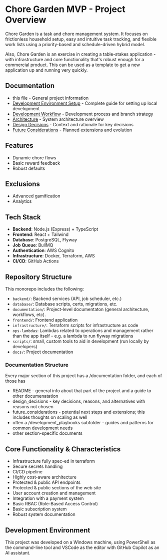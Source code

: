 # Chore Garden MVP - Project Overview

Chore Garden is a task and chore management system. It focuses on frictionless household setup, easy and intuitive task tracking, and flexible work lists using a priority-based and schedule-driven hybrid model.

Also, Chore Garden is an exercise in creating a table-stakes application - with infrastructure and core functionality that's robust enough for a commercial product. This can be used as a template to get a new application up and running very quickly.

## Documentation
- this file - General project information
- [Development Environment Setup](./setup_dev_environment.md) - Complete guide for setting up local development
- [Development Workflow](./development_workflow.md) - Development process and branch strategy
- [Architecture](./architecture.md) - System architecture overview
- [Design Decisions](./design_decisions.md) - Context and rationale for key decisions
- [Future Considerations](./future_considerations.md) - Planned extensions and evolution

## Features
- Dynamic chore flows
- Basic reward feedback
- Robust defaults

## Exclusions
- Advanced gamification
- Analytics

## Tech Stack
- **Backend**: Node.js (Express) + TypeScript
- **Frontend**: React + Tailwind
- **Database**: PostgreSQL, Flyway
- **Job Queue**: BullMQ
- **Authentication**: AWS Cognito
- **Infrastructure**: Docker, Terraform, AWS
- **CI/CD**: GitHub Actions

## Repository Structure
This monorepo includes the following:
- `backend/`: Backend services (API, job scheduler, etc.)
- `database/`: Database scripts, certs, migrations, etc.
- `documentation/`: Project-level documentaton (general architecture, workflows, etc).
- `frontend/`: Frontend application
- `infrastructure/`: Terraform scripts for infrastructure as code
- `ops-lambdas`: Lambdas related to operations and management rather than the app itself - e.g. a lambda to run flyway migrations
- `scripts/`: small, custom tools to aid in development (run locally by developers)
- `docs/`: Project documentation

### Documentation Structure
Every major section of this project has a /documentation folder, and each of those has
- README - general info about that part of the project and a guide to other documenatation
- design_decisions - key decisions, reasons, and alternatives with reasons not chosen
- future_considerations - potential next steps and extensions; this includes thoughts on scaling as well
- often a /development_playbooks subfolder - guides and patterns for common development needs
- other section-specific documents


## Core Functionality & Characteristics
- Infrastructure fully spec-ed in terraform
- Secure secrets handling
- CI/CD pipeline
- Highly cost-aware architecture
- Protected & public API endpoints
- Protected & public sections of the web site
- User account creation and management
- Integration with a payment system
- Basic RBAC (Role-Based Access Control)
- Basic subscription system
- Robust system documentation

## Development Environment
This project was developed on a Windows machine, using PowerShell as the command-line tool and VSCode as the editor with GitHub Copilot as an AI assistant.
